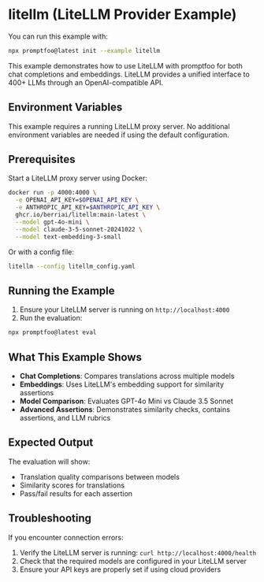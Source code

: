 # litellm (LiteLLM Provider Example)

You can run this example with:

```bash
npx promptfoo@latest init --example litellm
```

This example demonstrates how to use LiteLLM with promptfoo for both chat completions and embeddings. LiteLLM provides a unified interface to 400+ LLMs through an OpenAI-compatible API.

## Environment Variables

This example requires a running LiteLLM proxy server. No additional environment variables are needed if using the default configuration.

## Prerequisites

Start a LiteLLM proxy server using Docker:

```bash
docker run -p 4000:4000 \
  -e OPENAI_API_KEY=$OPENAI_API_KEY \
  -e ANTHROPIC_API_KEY=$ANTHROPIC_API_KEY \
  ghcr.io/berriai/litellm:main-latest \
  --model gpt-4o-mini \
  --model claude-3-5-sonnet-20241022 \
  --model text-embedding-3-small
```

Or with a config file:

```bash
litellm --config litellm_config.yaml
```

## Running the Example

1. Ensure your LiteLLM server is running on `http://localhost:4000`
2. Run the evaluation:

```bash
npx promptfoo@latest eval
```

## What This Example Shows

- **Chat Completions**: Compares translations across multiple models
- **Embeddings**: Uses LiteLLM's embedding support for similarity assertions
- **Model Comparison**: Evaluates GPT-4o Mini vs Claude 3.5 Sonnet
- **Advanced Assertions**: Demonstrates similarity checks, contains assertions, and LLM rubrics

## Expected Output

The evaluation will show:

- Translation quality comparisons between models
- Similarity scores for translations
- Pass/fail results for each assertion

## Troubleshooting

If you encounter connection errors:

1. Verify the LiteLLM server is running: `curl http://localhost:4000/health`
2. Check that the required models are configured in your LiteLLM server
3. Ensure your API keys are properly set if using cloud providers
